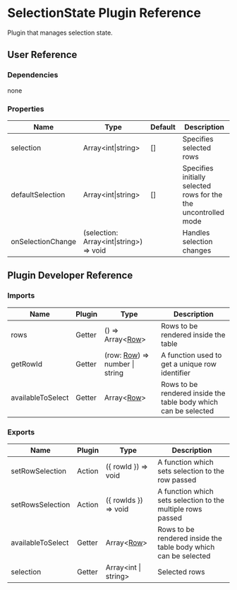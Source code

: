# SelectionState Plugin Reference

Plugin that manages selection state.

## User Reference

### Dependencies

none

### Properties

Name | Type | Default | Description
-----|------|---------|------------
selection | Array&lt;int&#124;string&gt; | [] | Specifies selected rows
defaultSelection | Array&lt;int&#124;string&gt; | [] | Specifies initially selected rows for the the uncontrolled mode
onSelectionChange | (selection: Array&lt;int&#124;string&gt;) => void | | Handles selection changes

## Plugin Developer Reference

### Imports

Name | Plugin | Type | Description
-----|--------|------|------------
rows | Getter | () => Array&lt;[Row](grid.md#row)&gt; | Rows to be rendered inside the table
getRowId | Getter | (row: [Row](grid.md#row)) => number &#124; string | A function used to get a unique row identifier
availableToSelect | Getter | Array&lt;[Row](grid.md#row)&gt; | Rows to be rendered inside the table body which can be selected

### Exports

Name | Plugin | Type | Description
-----|--------|------|------------
setRowSelection | Action | ({ rowId }) => void | A function which sets selection to the row passed
setRowsSelection | Action | ({ rowIds }) => void | A function which sets selection to the multiple rows passed
availableToSelect | Getter | Array&lt;[Row](grid.md#row)&gt; | Rows to be rendered inside the table body which can be selected
selection | Getter | Array&lt;int &#124; string&gt; | Selected rows
